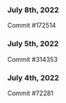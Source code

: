 ### July 8th, 2022

Commit #172514

### July 5th, 2022

Commit #314353


### July 4th, 2022

Commit #72281

